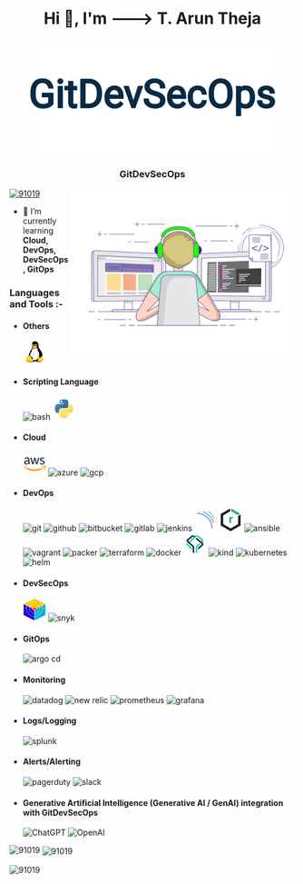 <h1 align="center">Hi 👋, I'm ---> T. Arun Theja</h1>
<div align="center"> <img src="https://raw.githubusercontent.com/91019/91019/main/Logo Icons & Symbols/GitDevSecOps.png"> </div>
<h3 align="center">GitDevSecOps</h3>

<img align="right" alt="Coding" width="400" src="https://raw.githubusercontent.com/devSouvik/devSouvik/master/gif3.gif">

<p align="left"> <a href="https://github.com/ryo-ma/github-profile-trophy"><img src="https://github-profile-trophy.vercel.app/?username=91019" alt="91019" /></a> </p>

- 🌱 I’m currently learning **Cloud, DevOps, DevSecOps, GitOps**

<p align="left">
</p>


<h3 align="left">Languages and Tools :-</h3>

- #### Others
  <p align="left"> <img src="https://raw.githubusercontent.com/devicons/devicon/master/icons/linux/linux-original.svg" alt="linux" title="Linux" width="40" height="40"/> </p>

- #### Scripting Language
  <p align="left"> <img src="https://www.vectorlogo.zone/logos/gnu_bash/gnu_bash-icon.svg" alt="bash" title="Bash" width="40" height="40"/>   <img src="https://raw.githubusercontent.com/devicons/devicon/master/icons/python/python-original.svg" alt="python" title="Python" width="40" height="40"/> </p>

- #### Cloud
  <p align="left"> <img src="https://raw.githubusercontent.com/devicons/devicon/master/icons/amazonwebservices/amazonwebservices-original-wordmark.svg" alt="aws" title="Amazon Web Services (AWS)" width="40" height="40"/>   <img src="https://www.vectorlogo.zone/logos/microsoft_azure/microsoft_azure-icon.svg" alt="azure" title="Microsoft Azure" width="40" height="40"/>   <img src="https://www.vectorlogo.zone/logos/google_cloud/google_cloud-icon.svg" alt="gcp" title="Google Cloud Platform (GCP)" width="40" height="40"/> </p>

- #### DevOps
  <p align="left"> <img src="https://www.vectorlogo.zone/logos/git-scm/git-scm-icon.svg" alt="git" title="Git" width="40" height="40"/>  <img src="https://github.githubassets.com/assets/GitHub-Mark-ea2971cee799.png" alt="github" title="GitHub" width="40" height="40"/>  <img src="https://cdn4.iconfinder.com/data/icons/logos-and-brands/512/44_Bitbucket_logo_logos-512.png" alt="bitbucket" title="Bitbucket" width="40" height="40"/>  <img src="https://www.vectorlogo.zone/logos/gitlab/gitlab-icon.svg" alt="gitlab" title="GitLab" width="40" height="40"/>  <img src="https://www.vectorlogo.zone/logos/jenkins/jenkins-icon.svg" alt="jenkins" title="Jenkins" width="40" height="40"/>  <img src="https://raw.githubusercontent.com/actions/starter-workflows/main/icons/sonarqube.svg" alt="sonarqube" title="SonarQube" width="40" height="40"/>  <img src="https://raw.githubusercontent.com/91019/91019/main/Logo Icons & Symbols/Nexus Repository.png" alt="nexus" title="Nexus" width="40" height="40"/>  <img src="https://www.vectorlogo.zone/logos/ansible/ansible-icon.svg" alt="ansible" title="Ansible" width="40" height="40"/>  <img src="https://www.vectorlogo.zone/logos/vagrantup/vagrantup-icon.svg" alt="vagrant" title="Vagrant" width="40" height="40"/>  <img src="https://www.vectorlogo.zone/logos/packerio/packerio-icon.svg" alt="packer" title="Packer" width="40" height="40"/>  <img src="https://www.vectorlogo.zone/logos/terraformio/terraformio-icon.svg" alt="terraform" title="Terraform" width="40" height="40"/>  <img src="https://www.vectorlogo.zone/logos/docker/docker-icon.svg" alt="docker" title="Docker" width="55" height="40"/>  <img src="https://raw.githubusercontent.com/actions/starter-workflows/main/icons/datree.svg" alt="datree" title="Datree" width="40" height="40"/>  <img src="https://kind.sigs.k8s.io/logo/logo.png" alt="kind" title="Kind" width="45" height="40"/>  <img src="https://www.vectorlogo.zone/logos/kubernetes/kubernetes-icon.svg" alt="kubernetes" title="Kubernetes (K8s)" width="40" height="40"/>  <img src="https://www.vectorlogo.zone/logos/helmsh/helmsh-icon.svg" alt="helm" title="Helm" width="40" height="40"/> </p>

- #### DevSecOps
  <p align="left"> <img src="https://raw.githubusercontent.com/aquasecurity/trivy-docker-extension/main/trivy.svg" alt="trivy" title="Trivy" width="40" height="40"/>   <img src="https://cdn.freebiesupply.com/logos/large/2x/snyk-logo-png-transparent.png" alt="snyk" title="Snyk" width="45" height="40"/> </p>
  
- #### GitOps
  <p align="left"> <img src="https://www.vectorlogo.zone/logos/argoprojio/argoprojio-icon.svg" alt="argo cd" title="Argo CD" width="50" height="40"/> </p>

- #### Monitoring
  <p align="left"> <img src="https://www.vectorlogo.zone/logos/datadoghq/datadoghq-icon.svg" alt="datadog" title="Datadog" width="40" height="40"/>   <img src="https://www.vectorlogo.zone/logos/newrelic/newrelic-icon.svg" alt="new relic" title="New Relic" width="40" height="40"/>   <img src="https://www.vectorlogo.zone/logos/prometheusio/prometheusio-icon.svg" alt="prometheus" title="Prometheus" width="40" height="40"/>   <img src="https://www.vectorlogo.zone/logos/grafana/grafana-icon.svg" alt="grafana" title="Grafana" width="40" height="40"/> </p>

- #### Logs/Logging
  <p align="left"> <img src="https://www.vectorlogo.zone/logos/splunk/splunk-icon.svg" alt="splunk" title="Splunk" width="40" height="40"/> </p>

- #### Alerts/Alerting
  <p align="left"> <img src="https://play-lh.googleusercontent.com/E-zhAf4KJ6JDDXmQfQxBprn2sATGYUMkOEqLQX5HAQQtiwDZJg4c8sQd7deb6nCZCwU=w240-h480-rw" alt="pagerduty" title="PagerDuty" width="40" height="40"/>   <img src="https://www.vectorlogo.zone/logos/slack/slack-icon.svg" alt="slack" title="Slack" width="40" height="40"/> </p>

- #### Generative Artificial Intelligence (Generative AI / GenAI) integration with GitDevSecOps
  <p align="left"> <img src="https://chatgptaihub.com/wp-content/uploads/2023/06/ChatGpt-logo-With-colour-Background-and-features-ChatGPT-Name-1320x388.png" alt="ChatGPT" title="ChatGPT" width="70" height="50"/>   <img src="https://upload.wikimedia.org/wikipedia/commons/4/4d/OpenAI_Logo.svg" alt="OpenAI" title="OpenAI" width="70" height="50"/> </p>


<p><img align="left" src="https://github-readme-stats.vercel.app/api/top-langs?username=91019&show_icons=true&locale=en&layout=compact" alt="91019" /></p>

<p>&nbsp;<img align="center" src="https://github-readme-stats.vercel.app/api?username=91019&show_icons=true&locale=en" alt="91019" /></p>

<p><img align="center" src="https://github-readme-streak-stats.herokuapp.com/?user=91019&" alt="91019" /></p>
